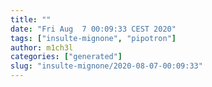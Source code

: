 ```yaml
---
title: ""
date: "Fri Aug  7 00:09:33 CEST 2020"
tags: ["insulte-mignone", "pipotron"]
author: m1ch3l
categories: ["generated"]
slug: "insulte-mignone/2020-08-07-00:09:33"
---
```



